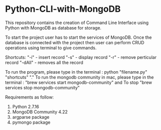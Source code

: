 # Python-CLI-with-MongoDB
This repository contains the creation of Command Line Interface using Python with MongoDB as database for storage.

To start the project user has to start the services of MongoDB. Once the database is connected with the project then user can perform CRUD operations using terminal to give commands.

Shortcuts:
"-i" - insert record
"-s" - display record
"-r" - remove perticular record 
"-dAll" - removes all the record

To run the program, please type in the terminal : python "filename.py" "shortcuts" "."
To run the mongodb community in mac, please type in the terminal : "brew services start mongodb-community" and To stop "brew services stop mongodb-community" 

Requirements as follow:
1) Python 2.7.16
2) MongoDB Community 4.22
3) argparse package
4) pymongo package
